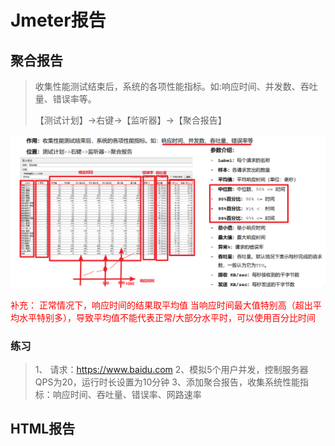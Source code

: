 # Jmeter报告

## 聚合报告

> 收集性能测试结束后，系统的各项性能指标。如:响应时间、并发数、吞吐量、错误率等。
>
> 【测试计划】->右键->【监听器】->【聚合报告】 


![image.png](./assets/1709703462136-image.png)


<font color='red'>
补充：
正常情况下，响应时间的结果取平均值
当响应时间最大值特别高（超出平均水平特别多），导致平均值不能代表正常/大部分水平时，可以使用百分比时间
</font>


### 练习
> 1、 请求：https://www.baidu.com
> 2、模拟5个用户并发，控制服务器QPS为20，运行时长设置为10分钟
> 3、添加聚合报告，收集系统性能指标：响应时间、吞吐量、错误率、网路速率




## HTML报告


